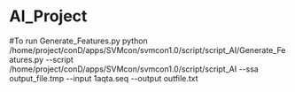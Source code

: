 # AI_Project



#To run Generate_Features.py
python /home/project/conD/apps/SVMcon/svmcon1.0/script/script_AI/Generate_Features.py --script /home/project/conD/apps/SVMcon/svmcon1.0/script/script_AI --ssa output_file.tmp --input 1aqta.seq --output outfile.txt

